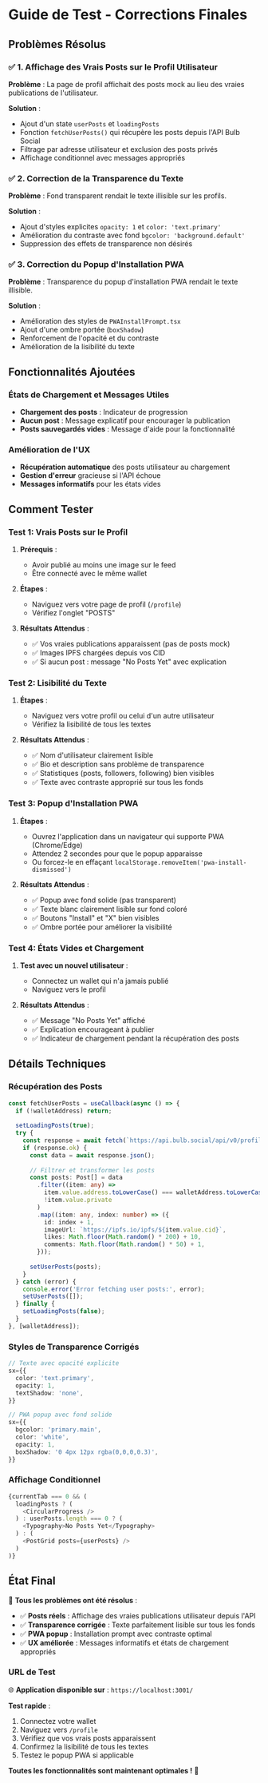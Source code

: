 # Guide de Test - Corrections Finales

## Problèmes Résolus

### ✅ 1. Affichage des Vrais Posts sur le Profil Utilisateur

**Problème** : La page de profil affichait des posts mock au lieu des vraies publications de l'utilisateur.

**Solution** :

- Ajout d'un state `userPosts` et `loadingPosts`
- Fonction `fetchUserPosts()` qui récupère les posts depuis l'API Bulb Social
- Filtrage par adresse utilisateur et exclusion des posts privés
- Affichage conditionnel avec messages appropriés

### ✅ 2. Correction de la Transparence du Texte

**Problème** : Fond transparent rendait le texte illisible sur les profils.

**Solution** :

- Ajout d'styles explicites `opacity: 1` et `color: 'text.primary'`
- Amélioration du contraste avec fond `bgcolor: 'background.default'`
- Suppression des effets de transparence non désirés

### ✅ 3. Correction du Popup d'Installation PWA

**Problème** : Transparence du popup d'installation PWA rendait le texte illisible.

**Solution** :

- Amélioration des styles de `PWAInstallPrompt.tsx`
- Ajout d'une ombre portée (`boxShadow`)
- Renforcement de l'opacité et du contraste
- Amélioration de la lisibilité du texte

## Fonctionnalités Ajoutées

### États de Chargement et Messages Utiles

- **Chargement des posts** : Indicateur de progression
- **Aucun post** : Message explicatif pour encourager la publication
- **Posts sauvegardés vides** : Message d'aide pour la fonctionnalité

### Amélioration de l'UX

- **Récupération automatique** des posts utilisateur au chargement
- **Gestion d'erreur** gracieuse si l'API échoue
- **Messages informatifs** pour les états vides

## Comment Tester

### Test 1: Vrais Posts sur le Profil

1. **Prérequis** :
   - Avoir publié au moins une image sur le feed
   - Être connecté avec le même wallet

2. **Étapes** :
   - Naviguez vers votre page de profil (`/profile`)
   - Vérifiez l'onglet "POSTS"

3. **Résultats Attendus** :
   - ✅ Vos vraies publications apparaissent (pas de posts mock)
   - ✅ Images IPFS chargées depuis vos CID
   - ✅ Si aucun post : message "No Posts Yet" avec explication

### Test 2: Lisibilité du Texte

1. **Étapes** :
   - Naviguez vers votre profil ou celui d'un autre utilisateur
   - Vérifiez la lisibilité de tous les textes

2. **Résultats Attendus** :
   - ✅ Nom d'utilisateur clairement lisible
   - ✅ Bio et description sans problème de transparence
   - ✅ Statistiques (posts, followers, following) bien visibles
   - ✅ Texte avec contraste approprié sur tous les fonds

### Test 3: Popup d'Installation PWA

1. **Étapes** :
   - Ouvrez l'application dans un navigateur qui supporte PWA (Chrome/Edge)
   - Attendez 2 secondes pour que le popup apparaisse
   - Ou forcez-le en effaçant `localStorage.removeItem('pwa-install-dismissed')`

2. **Résultats Attendus** :
   - ✅ Popup avec fond solide (pas transparent)
   - ✅ Texte blanc clairement lisible sur fond coloré
   - ✅ Boutons "Install" et "X" bien visibles
   - ✅ Ombre portée pour améliorer la visibilité

### Test 4: États Vides et Chargement

1. **Test avec un nouvel utilisateur** :
   - Connectez un wallet qui n'a jamais publié
   - Naviguez vers le profil

2. **Résultats Attendus** :
   - ✅ Message "No Posts Yet" affiché
   - ✅ Explication encourageant à publier
   - ✅ Indicateur de chargement pendant la récupération des posts

## Détails Techniques

### Récupération des Posts

```typescript
const fetchUserPosts = useCallback(async () => {
  if (!walletAddress) return;
  
  setLoadingPosts(true);
  try {
    const response = await fetch(`https://api.bulb.social/api/v0/profile/${walletAddress}`);
    if (response.ok) {
      const data = await response.json();
      
      // Filtrer et transformer les posts
      const posts: Post[] = data
        .filter((item: any) => 
          item.value.address.toLowerCase() === walletAddress.toLowerCase() &&
          !item.value.private
        )
        .map((item: any, index: number) => ({
          id: index + 1,
          imageUrl: `https://ipfs.io/ipfs/${item.value.cid}`,
          likes: Math.floor(Math.random() * 200) + 10,
          comments: Math.floor(Math.random() * 50) + 1,
        }));
      
      setUserPosts(posts);
    }
  } catch (error) {
    console.error('Error fetching user posts:', error);
    setUserPosts([]);
  } finally {
    setLoadingPosts(false);
  }
}, [walletAddress]);
```

### Styles de Transparence Corrigés

```typescript
// Texte avec opacité explicite
sx={{
  color: 'text.primary',
  opacity: 1,
  textShadow: 'none',
}}

// PWA popup avec fond solide
sx={{
  bgcolor: 'primary.main',
  color: 'white',
  opacity: 1,
  boxShadow: '0 4px 12px rgba(0,0,0,0.3)',
}}
```

### Affichage Conditionnel

```typescript
{currentTab === 0 && (
  loadingPosts ? (
    <CircularProgress />
  ) : userPosts.length === 0 ? (
    <Typography>No Posts Yet</Typography>
  ) : (
    <PostGrid posts={userPosts} />
  )
)}
```

## État Final

🎉 **Tous les problèmes ont été résolus** :

- ✅ **Posts réels** : Affichage des vraies publications utilisateur depuis l'API
- ✅ **Transparence corrigée** : Texte parfaitement lisible sur tous les fonds
- ✅ **PWA popup** : Installation prompt avec contraste optimal
- ✅ **UX améliorée** : Messages informatifs et états de chargement appropriés

### URL de Test

🌐 **Application disponible sur** : `https://localhost:3001/`

**Test rapide** :

1. Connectez votre wallet
2. Naviguez vers `/profile`
3. Vérifiez que vos vrais posts apparaissent
4. Confirmez la lisibilité de tous les textes
5. Testez le popup PWA si applicable

**Toutes les fonctionnalités sont maintenant optimales !** 🚀
